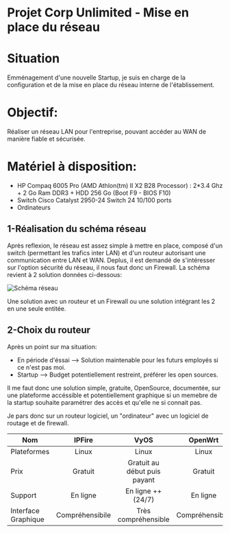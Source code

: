 # Projet Corp Unlimited - Mise en place du réseau
# Situation
Emménagement d'une nouvelle Startup, je suis en charge de la configuration et de la mise en place du réseau interne de l'établissement.

# Objectif: 
Réaliser un réseau LAN pour l'entreprise, pouvant accéder au WAN de manière fiable et sécurisée.

# Matériel à disposition:
- HP Compaq 6005 Pro (AMD Athlon(tm) II X2 B28 Processor) : 2*3.4 Ghz + 2 Go Ram DDR3 + HDD 256 Go (Boot F9 - BIOS F10)
- Switch Cisco Catalyst 2950-24 Switch 24 10/100 ports
- Ordinateurs

## 1-Réalisation du schéma réseau

Après reflexion, le réseau est assez simple à mettre en place, composé d'un switch (permettant les trafics inter LAN) et d'un routeur autorisant une communication entre LAN et WAN.
Deplus, il est demandé de s'intéresser sur l'option sécurité du réseau, il nous faut donc un Firewall. 
La schéma revient à 2 solution données ci-dessous:

![Schéma réseau](https://github.com/corentinlaval/SERVER/blob/main/RéseauProj.png)

Une solution avec un routeur et un Firewall ou une solution intégrant les 2 en une seule entitée.

## 2-Choix du routeur

Après un point sur ma situation:
- En période d'éssai --> Solution maintenable pour les futurs employés si ce n'est pas moi.
- Startup --> Budget potentiellement restreint, préférer les open sources.

Il me faut donc une solution simple, gratuite, OpenSource, documentée, sur une plateforme accéssible et potentiellement graphique si un memebre de la startup souhaite paramétrer des accès et qu'elle ne si connait pas.

Je pars donc sur un routeur logiciel, un "ordinateur" avec un logiciel de routage et de firewall.

|  Nom  |  IPFire  |  VyOS  |  OpenWrt  |  Pfsens  |  OpnSense  |
|---  |:-:  |:-:  |:-:  |:-:  |:-:  |
|  Plateformes  |  Linux  |  Linux  |Linux  |  Toutes  |  Toutes  |
|  Prix  |  Gratuit  |  Gratuit au début puis payant  |Gratuit  |  Gratuit  |  Gratuit  |
|  Support  |  En ligne  |  En ligne ++ (24/7)  |En ligne  |  Appel  |  En ligne  |
|  Interface Graphique  |  Compréhensibile  |  Très compréhensible  |Compréhensibile  |  Compréhensibile  |  Très compréhensible   |
